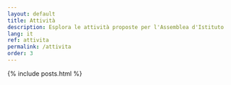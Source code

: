 ```yaml
---
layout: default
title: Attività
description: Esplora le attività proposte per l'Assemblea d'Istituto
lang: it
ref: attivita
permalink: /attivita
order: 3
---
```


<main class="container my-4" markdown="1">

{% include posts.html %}

</main>

